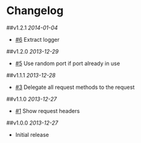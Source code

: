 # Changelog

##v1.2.1
*2014-01-04*

- [#6](https://github.com/chrishunt/hi/pull/6) Extract logger

##v1.2.0
*2013-12-29*

- [#5](https://github.com/chrishunt/hi/pull/5) Use random port if port already in use

##v1.1.1
*2013-12-28*

- [#3](https://github.com/chrishunt/hi/pull/3) Delegate all request methods to the request

##v1.1.0
*2013-12-27*

- [#1](https://github.com/chrishunt/hi/pull/1) Show request headers

##v1.0.0
*2013-12-27*

- Initial release
